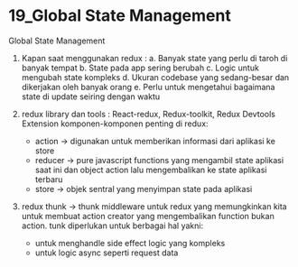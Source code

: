 # 19_Global State Management

Global State Management


1. Kapan saat menggunakan redux : 
    a. Banyak state yang perlu di taroh di banyak tempat 
    b. State pada app sering berubah 
    c. Logic untuk mengubah state kompleks 
    d. Ukuran codebase yang sedang-besar dan dikerjakan oleh banyak orang 
    e. Perlu untuk mengetahui bagaimana state di update seiring dengan waktu

2. redux library dan tools : React-redux, Redux-toolkit, Redux Devtools Extension
    komponen-komponen penting di redux:
    - action -> digunakan untuk memberikan informasi dari aplikasi ke store
    - reducer -> pure javascript functions yang mengambil state aplikasi saat ini dan object action lalu mengembalikan ke state aplikasi terbaru
    - store -> objek sentral yang menyimpan state pada aplikasi

3. redux thunk -> thunk middleware untuk redux yang memungkinkan kita untuk membuat action creator yang mengembalikan function bukan action.
tunk diperlukan untuk berbagai hal yakni: 
    - untuk menghandle side effect logic yang kompleks
    - untuk logic async seperti request data
